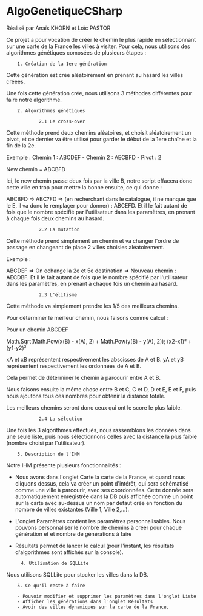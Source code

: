 # AlgoGenetiqueCSharp
Réalisé par Anaïs KHORN et Loïc PASTOR

Ce projet a pour vocation de créer le chemin le plus rapide en sélectionnant sur une carte de la France les villes à visiter.
Pour cela, nous utilisons des algorithmes génétiques comosées de plusieurs étapes :

        1. Création de la 1ere génération

Cette génération est crée aléatoirement en prenant au hasard les villes créees.


Une fois cette génération crée, nous utilisons 3 méthodes différentes pour faire notre algorithme.

        2. Algorithmes génétiques

                2.1 Le cross-over 

Cette méthode prend deux chemins aléatoires, et choisit aléatoirement un pivot,
et ce dernier va être utilisé pour garder le début de la 1ere chaîne et la fin de la 2e.

Exemple : Chemin 1 : ABCDEF - Chemin 2 : AECBFD - Pivot : 2

New chemin = ABCBFD 

Ici, le new chemin passe deux fois par la ville B, notre script effacera donc cette ville en trop pour mettre la bonne ensuite,
ce qui donne :

ABCBFD => ABC?FD => (en recherchant dans le catalogue, il ne manque que le E, il va donc le remplaçer pour donner) : ABCEFD.
Et il le fait autant de fois que le nombre spécifié par l'utilisateur dans les paramètres, en prenant à chaque fois deux chemins au hasard.


                2.2 La mutation

Cette méthode prend simplement un chemin et va changer l'ordre de passage en changeant de place 2 villes choisies aléatoirement.

Exemple :

ABCDEF => On echange la 2e et 5e destination => Nouveau chemin : AECDBF.
Et il le fait autant de fois que le nombre spécifié par l'utilisateur dans les paramètres, en prenant à chaque fois un chemin au hasard.

                2.3 L'élitisme

Cette méthode va simplement prendre les 1/5 des meilleurs chemins.

Pour déterminer le meilleur chemin, nous faisons comme calcul :

Pour un chemin ABCDEF

Math.Sqrt(Math.Pow(x(B) - x(A), 2) + Math.Pow(y(B) - y(A), 2)); (x2-x1)² + (y1-y2)²
        
xA et xB représentent respectivement les abscisses de A et B.
yA et yB représentent respectivement les ordonnées de A et B.

Cela permet de déterminer le chemin à parcourir entre A et B.

Nous faisons ensuite la même chose entre B et C, C et D, D et E, E et F, puis nous ajoutons tous ces nombres pour obtenir la distance totale.

Les meilleurs chemins seront donc ceux qui ont le score le plus faible.


                2.4 La sélection

Une fois les 3 algorithmes effectués, nous rassemblons les données dans une seule liste, puis nous sélectionnons celles avec la distance la plus faible (nombre choisi par l'utilisateur).


        3. Description de l'IHM

Notre IHM présente plusieurs fonctionnalités :

- Nous avons dans l'onglet Carte la carte de la France, et quand nous cliquons dessus, cela va créer un point d'intérêt, qui sera schématisé comme une ville à parcourir, avec ses coordonnées. Cette donnée sera automatiquement enregistrée dans la DB puis affichée comme un point sur la carte avec au-dessus un nom par défaut crée en fonction du nombre de villes existantes (Ville 1, Ville 2,...). 
- L'onglet Paramètres contient les paramètres personnalisables. Nous pouvons personnaliser le nombre de chemins à créer pour chaque génération et et nombre de générations à faire
- Résultats permet de lancer le calcul (pour l'instant, les résultats d'algorithmes sont affichés sur la console).

        4. Utilisation de SQLLite

Nous utilisons SQLLite pour stocker les villes dans la DB.

        5. Ce qu'il reste à faire
        
        - Pouvoir modifier et supprimer les paramètres dans l'onglet Liste
        - Afficher les générations dans l'onglet Résultats
        - Avoir des villes dynamiques sur la carte de la France.
